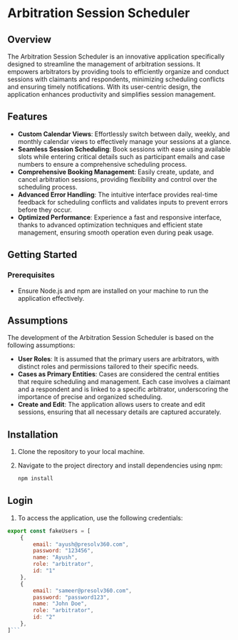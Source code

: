 # Arbitration Session Scheduler

## Overview

The Arbitration Session Scheduler is an innovative application specifically designed to streamline the management of arbitration sessions. It empowers arbitrators by providing tools to efficiently organize and conduct sessions with claimants and respondents, minimizing scheduling conflicts and ensuring timely notifications. With its user-centric design, the application enhances productivity and simplifies session management.

## Features

- **Custom Calendar Views**: Effortlessly switch between daily, weekly, and monthly calendar views to effectively manage your sessions at a glance.
- **Seamless Session Scheduling**: Book sessions with ease using available slots while entering critical details such as participant emails and case numbers to ensure a comprehensive scheduling process.
- **Comprehensive Booking Management**: Easily create, update, and cancel arbitration sessions, providing flexibility and control over the scheduling process.
- **Advanced Error Handling**: The intuitive interface provides real-time feedback for scheduling conflicts and validates inputs to prevent errors before they occur.
- **Optimized Performance**: Experience a fast and responsive interface, thanks to advanced optimization techniques and efficient state management, ensuring smooth operation even during peak usage.

## Getting Started

### Prerequisites

- Ensure Node.js and npm are installed on your machine to run the application effectively.

## Assumptions

The development of the Arbitration Session Scheduler is based on the following assumptions:

- **User Roles**: It is assumed that the primary users are arbitrators, with distinct roles and permissions tailored to their specific needs.
- **Cases as Primary Entities**: Cases are considered the central entities that require scheduling and management. Each case involves a claimant and a respondent and is linked to a specific arbitrator, underscoring the importance of precise and organized scheduling.
- **Create and Edit**: The application allows users to create and edit sessions, ensuring that all necessary details are captured accurately.

## Installation

1. Clone the repository to your local machine.
2. Navigate to the project directory and install dependencies using npm:

   ```bash
   npm install
   ```

## Login

1. To access the application, use the following credentials:
```js
export const fakeUsers = [
    {
        email: "ayush@presolv360.com",
        password: "123456",
        name: "Ayush",
        role: "arbitrator",
        id: "1"
    },
    {
        email: "sameer@presolv360.com",
        password: "password123",
        name: "John Doe",
        role: "arbitrator",
        id: "2"
    },
]```


